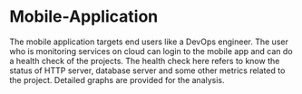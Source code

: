 # Mobile-Application

The mobile application targets end users like a DevOps engineer. 
The user who is monitoring services on cloud can login to the mobile app and can do a health check of the projects. 
The health check here refers to know the status of HTTP server, database server and some other metrics related to the project. 
Detailed graphs are provided for the analysis.


